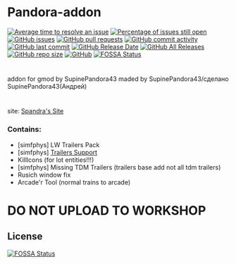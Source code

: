 # Pandora-addon
[![Average time to resolve an issue](http://isitmaintained.com/badge/resolution/SupinePandora43/Pandora-addon.svg)](http://isitmaintained.com/project/SupinePandora43/Pandora-addon "Average time to resolve an issue")
[![Percentage of issues still open](http://isitmaintained.com/badge/open/SupinePandora43/Pandora-addon.svg)](http://isitmaintained.com/project/SupinePandora43/Pandora-addon "Percentage of issues still open")
[![GitHub issues](https://img.shields.io/github/issues/SupinePandora43/Pandora-addon.svg)](https://github.com/SupinePandora43/Pandoras-addon/issues "GitHub issues")
[![GitHub pull requests](https://img.shields.io/github/issues-pr-raw/SupinePandora43/Pandora-addon.svg)](https://github.com/SupinePandora43/Pandora-addon/pulls "GitHub pull requests")
[![GitHub commit activity](https://img.shields.io/github/commit-activity/m/SupinePandora43/Pandora-addon.svg)](https://github.com/SupinePandora43/Pandora-addon/commits/master "GitHub commit activity")
[![GitHub last commit](https://img.shields.io/github/last-commit/SupinePandora43/Pandora-addon.svg)](https://github.com/SupinePandora43/Pandora-addon/commits/master "GitHub last commit")
[![GitHub Release Date](https://img.shields.io/github/release-date/SupinePandora43/Pandora-addon.svg)](https://github.com/SupinePandora43/Pandora-addon/releases "Release Date")
[![GitHub All Releases](https://img.shields.io/github/downloads/SupinePandora43/Pandora-addon/total.svg)](https://github.com/SupinePandora43/Pandora-addon/releases "Release downloads")
[![GitHub repo size](https://img.shields.io/github/repo-size/SupinePandora43/Pandora-addon.svg)](https://github.com/SupinePandora43/Pandora-addon "Pandora-addon")
[![GitHub](https://img.shields.io/github/license/SupinePandora43/Pandora-addon.svg)](https://github.com/SupinePandora43/Pandora-addon/blob/master/LICENSE "LICENSE")
[![FOSSA Status](https://app.fossa.io/api/projects/git%2Bgithub.com%2FSupinePandora43%2FPandora-addon.svg?type=shield)](https://app.fossa.io/projects/git%2Bgithub.com%2FSupinePandora43%2FPandora-addon?ref=badge_shield)
#
addon for gmod by SupinePandora43
maded by SupinePandora43/сделано SupinePandora43(Андрей)
#
site: [Spandra's Site](https://sites.google.com/view/spandora/pandora-addon)
### Contains:
* [simfphys] LW Trailers Pack
* [simfphys] [Trailers Support](https://github.com/SupinePandora43/Pandoras-addon/blob/master/TrailersBaseTweaks.md)
* KillIcons (for lot entities!!!)
* [simfphys] Missing TDM Trailers (trailers base add not all tdm trailers)
* Rusich window fix
* Arcade'r Tool (normal trains to arcade)

# DO NOT UPLOAD TO WORKSHOP

## License
[![FOSSA Status](https://app.fossa.io/api/projects/git%2Bgithub.com%2FSupinePandora43%2FPandora-addon.svg?type=large)](https://app.fossa.io/projects/git%2Bgithub.com%2FSupinePandora43%2FPandora-addon?ref=badge_large)